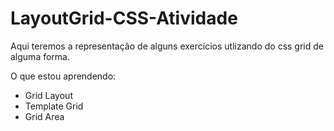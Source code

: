 # LayoutGrid-CSS-Atividade

Aqui teremos a representação de alguns exercícios utlizando do css grid de alguma forma.

O que estou aprendendo:

- Grid Layout
- Template Grid
- Grid Area
